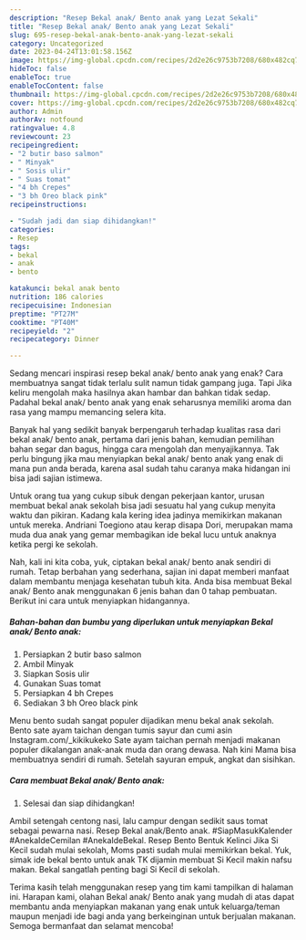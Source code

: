 ```yaml
---
description: "Resep Bekal anak/ Bento anak yang Lezat Sekali"
title: "Resep Bekal anak/ Bento anak yang Lezat Sekali"
slug: 695-resep-bekal-anak-bento-anak-yang-lezat-sekali
category: Uncategorized
date: 2023-04-24T13:01:58.156Z
image: https://img-global.cpcdn.com/recipes/2d2e26c9753b7208/680x482cq70/bekal-anak-bento-anak-foto-resep-utama.jpg
hideToc: false
enableToc: true
enableTocContent: false
thumbnail: https://img-global.cpcdn.com/recipes/2d2e26c9753b7208/680x482cq70/bekal-anak-bento-anak-foto-resep-utama.jpg
cover: https://img-global.cpcdn.com/recipes/2d2e26c9753b7208/680x482cq70/bekal-anak-bento-anak-foto-resep-utama.jpg
author: Admin
authorAv: notfound
ratingvalue: 4.8
reviewcount: 23
recipeingredient:
- "2 butir baso salmon"
- " Minyak"
- " Sosis ulir"
- " Suas tomat"
- "4 bh Crepes"
- "3 bh Oreo black pink"
recipeinstructions:

- "Sudah jadi dan siap dihidangkan!"
categories:
- Resep
tags:
- bekal
- anak
- bento

katakunci: bekal anak bento 
nutrition: 186 calories
recipecuisine: Indonesian
preptime: "PT27M"
cooktime: "PT40M"
recipeyield: "2"
recipecategory: Dinner

---
```



Sedang mencari inspirasi resep bekal anak/ bento anak yang enak? Cara membuatnya sangat tidak terlalu sulit namun tidak gampang juga. Tapi Jika keliru mengolah maka hasilnya akan hambar dan bahkan tidak sedap. Padahal bekal anak/ bento anak yang enak seharusnya memiliki aroma dan rasa yang mampu memancing selera kita.


Banyak hal yang sedikit banyak berpengaruh terhadap kualitas rasa dari bekal anak/ bento anak, pertama dari jenis bahan, kemudian pemilihan bahan segar dan bagus, hingga cara mengolah dan menyajikannya. Tak perlu bingung jika mau menyiapkan bekal anak/ bento anak yang enak di mana pun anda berada, karena asal sudah tahu caranya maka hidangan ini bisa jadi sajian istimewa.

Untuk orang tua yang cukup sibuk dengan pekerjaan kantor, urusan membuat bekal anak sekolah bisa jadi sesuatu hal yang cukup menyita waktu dan pikiran. Kadang kala kering idea jadinya memikirkan makanan untuk mereka. Andriani Toegiono atau kerap disapa Dori, merupakan mama muda dua anak yang gemar membagikan ide bekal lucu untuk anaknya ketika pergi ke sekolah.


Nah, kali ini kita coba, yuk, ciptakan bekal anak/ bento anak sendiri di rumah. Tetap berbahan yang sederhana, sajian ini dapat memberi manfaat dalam membantu menjaga kesehatan tubuh kita. Anda bisa membuat Bekal anak/ Bento anak menggunakan 6 jenis bahan dan 0 tahap pembuatan. Berikut ini cara untuk menyiapkan hidangannya.

<!--inarticleads1-->

##### Bahan-bahan dan bumbu yang diperlukan untuk menyiapkan Bekal anak/ Bento anak:

1. Persiapkan 2 butir baso salmon
1. Ambil  Minyak
1. Siapkan  Sosis ulir
1. Gunakan  Suas tomat
1. Persiapkan 4 bh Crepes
1. Sediakan 3 bh Oreo black pink


Menu bento sudah sangat populer dijadikan menu bekal anak sekolah. Bento sate ayam taichan dengan tumis sayur dan cumi asin Instagram.com/_kikikukeko Sate ayam taichan pernah menjadi makanan populer dikalangan anak-anak muda dan orang dewasa. Nah kini Mama bisa membuatnya sendiri di rumah. Setelah sayuran empuk, angkat dan sisihkan. 

<!--inarticleads2-->

##### Cara membuat Bekal anak/ Bento anak:


1. Selesai dan siap dihidangkan!

Ambil setengah centong nasi, lalu campur dengan sedikit saus tomat sebagai pewarna nasi. Resep Bekal anak/Bento anak. #SiapMasukKalender #AnekaIdeCemilan #AnekaIdeBekal. Resep Bento Bentuk Kelinci Jika Si Kecil sudah mulai sekolah, Moms pasti sudah mulai memikirkan bekal. Yuk, simak ide bekal bento untuk anak TK dijamin membuat Si Kecil makin nafsu makan. Bekal sangatlah penting bagi Si Kecil di sekolah. 

Terima kasih telah menggunakan resep yang tim kami tampilkan di halaman ini. Harapan kami, olahan Bekal anak/ Bento anak yang mudah di atas dapat membantu anda menyiapkan makanan yang enak untuk keluarga/teman maupun menjadi ide bagi anda yang berkeinginan untuk berjualan makanan. Semoga bermanfaat dan selamat mencoba!
